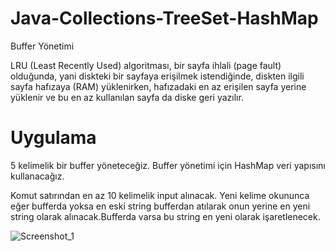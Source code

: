 # Java-Collections-TreeSet-HashMap
Buffer Yönetimi

LRU (Least Recently Used) algoritması, bir sayfa ihlali (page fault) olduğunda, yani diskteki bir sayfaya erişilmek istendiğinde, diskten ilgili sayfa hafızaya (RAM) yüklenirken, hafızadaki en az erişilen sayfa yerine yüklenir ve bu en az kullanılan sayfa da diske geri yazılır.

# Uygulama
5 kelimelik bir buffer yöneteceğiz. Buffer yönetimi için HashMap veri yapısını kullanacağız.

Komut satırından en az 10 kelimelik input alınacak.
Yeni kelime okununca eğer bufferda yoksa en eski string bufferdan atılarak onun yerine en yeni string olarak alınacak.Bufferda varsa bu string en yeni olarak işaretlenecek.

![Screenshot_1](https://user-images.githubusercontent.com/49806516/71642489-f7bc2d80-2cbc-11ea-9df8-74ae3bcd02b7.png)




